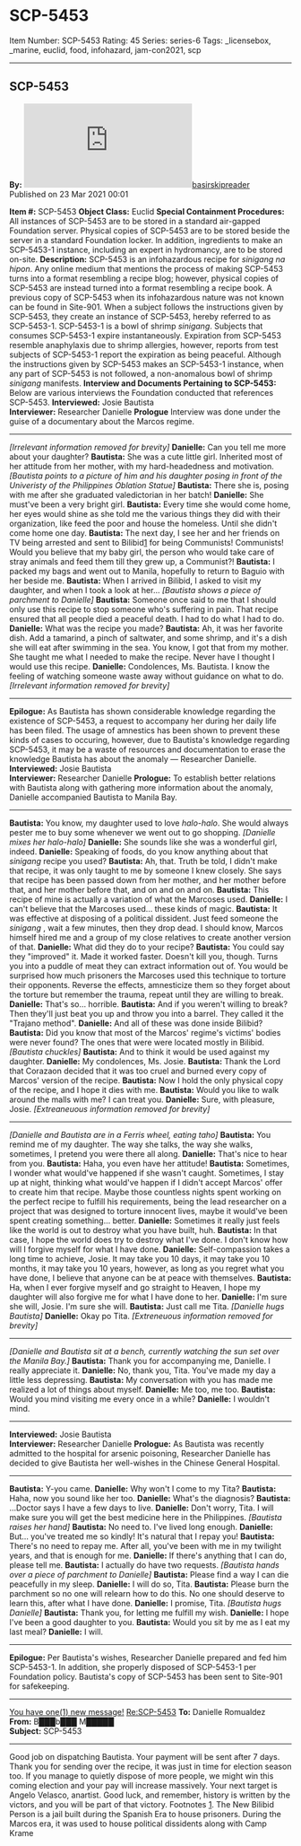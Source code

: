 # SCP-5453
Item Number: SCP-5453
Rating: 45
Series: series-6
Tags: _licensebox, _marine, euclid, food, infohazard, jam-con2021, scp

---

SCP-5453  
---  
**By:** [![basirskipreader](https://www.wikidot.com/avatar.php?userid=6657366&amp;size=small&amp;timestamp=1751332541)](http://www.wikidot.com/user:info/basirskipreader)[basirskipreader](http://www.wikidot.com/user:info/basirskipreader)  
Published on 23 Mar 2021 00:01  
  

**Item #:** SCP-5453
**Object Class:** Euclid
**Special Containment Procedures:** All instances of SCP-5453 are to be stored in a standard air-gapped Foundation server. Physical copies of SCP-5453 are to be stored beside the server in a standard Foundation locker. In addition, ingredients to make an SCP-5453-1 instance, including an expert in hydromancy, are to be stored on-site.
**Description:** SCP-5453 is an infohazardous recipe for _sinigang na hipon_. Any online medium that mentions the process of making SCP-5453 turns into a format resembling a recipe blog; however, physical copies of SCP-5453 are instead turned into a format resembling a recipe book. A previous copy of SCP-5453 when its infohazardous nature was not known can be found in Site-901. When a subject follows the instructions given by SCP-5453, they create an instance of SCP-5453, hereby referred to as SCP-5453-1.
SCP-5453-1 is a bowl of shrimp _sinigang_. Subjects that consumes SCP-5453-1 expire instantaneously. Expiration from SCP-5453 resemble anaphylaxis due to shrimp allergies, however, reports from test subjects of SCP-5453-1 report the expiration as being peaceful. Although the instructions given by SCP-5453 makes an SCP-5453-1 instance, when any part of SCP-5453 is not followed, a non-anomalous bowl of shrimp _sinigang_ manifests.
**Interview and Documents Pertaining to SCP-5453:** Below are various interviews the Foundation conducted that references SCP-5453.
**Interviewed:** Josie Bautista  
**Interviewer:** Researcher Danielle
**Prologue** Interview was done under the guise of a documentary about the Marcos regime.
* * *
_[Irrelevant information removed for brevity]_
**Danielle:** Can you tell me more about your daughter?
**Bautista:** She was a cute little girl. Inherited most of her attitude from her mother, with my hard-headedness and motivation.
_[Bautista points to a picture of him and his daughter posing in front of the Univeristy of the Philippines Oblation Statue]_
**Bautista:** There she is, posing with me after she graduated valedictorian in her batch!
**Danielle:** She must've been a very bright girl.
**Bautista:** Every time she would come home, her eyes would shine as she told me the various things they did with their organization, like feed the poor and house the homeless. Until she didn't come home one day.
**Bautista:** The next day, I see her and her friends on TV being arrested and sent to Bilibid[1](javascript:;) for being Communists! Communists! Would you believe that my baby girl, the person who would take care of stray animals and feed them till they grew up, a Communist?!
**Bautista:** I packed my bags and went out to Manila, hopefully to return to Baguio with her beside me.
**Bautista:** When I arrived in Bilibid, I asked to visit my daughter, and when I took a look at her…
_[Bautista shows a piece of parchment to Danielle]_
**Bautista:** Someone once said to me that I should only use this recipe to stop someone who's suffering in pain. That recipe ensured that all people died a peaceful death. I had to do what I had to do.
**Danielle:** What was the recipe you made?
**Bautista:** Ah, it was her favorite dish. Add a tamarind, a pinch of saltwater, and some shrimp, and it's a dish she will eat after swimming in the sea. You know, I got that from my mother. She taught me what I needed to make the recipe. Never have I thought I would use this recipe.
**Danielle:** Condolences, Ms. Bautista. I know the feeling of watching someone waste away without guidance on what to do.
_[Irrelevant information removed for brevity]_
* * *
**Epilogue:** As Bautista has shown considerable knowledge regarding the existence of SCP-5453, a request to accompany her during her daily life has been filed. The usage of amnestics has been shown to prevent these kinds of cases to occuring, however, due to Bautista's knowledge regarding SCP-5453, it may be a waste of resources and documentation to erase the knowledge Bautista has about the anomaly — Researcher Danielle.
**Interviewed:** Josie Bautista  
**Interviewer:** Researcher Danielle
**Prologue:** To establish better relations with Bautista along with gathering more information about the anomaly, Danielle accompanied Bautista to Manila Bay.
* * *
**Bautista:** You know, my daughter used to love _halo-halo_. She would always pester me to buy some whenever we went out to go shopping.
_[Danielle mixes her halo-halo]_
**Danielle:** She sounds like she was a wonderful girl, indeed.
**Danielle:** Speaking of foods, do you know anything about that _sinigang_ recipe you used?
**Bautista:** Ah, that. Truth be told, I didn't make that recipe, it was only taught to me by someone I knew closely. She says that recipe has been passed down from her mother, and her mother before that, and her mother before that, and on and on and on.
**Bautista:** This recipe of mine is actually a variation of what the Marcoses used.
**Danielle:** I can't believe that the Marcoses used… these kinds of magic.
**Bautista:** It was effective at disposing of a political dissident. Just feed someone the _sinigang_ , wait a few minutes, then they drop dead. I should know, Marcos himself hired me and a group of my close relatives to create another version of that.
**Danielle:** What did they do to your recipe?
**Bautista:** You could say they "improved" it. Made it worked faster. Doesn't kill you, though. Turns you into a puddle of meat they can extract information out of. You would be surprised how much prisoners the Marcoses used this technique to torture their opponents. Reverse the effects, amnesticize them so they forget about the torture but remember the trauma, repeat until they are willing to break.
**Danielle:** That's so… horrible.
**Bautista:** And if you weren't willing to break? Then they'll just beat you up and throw you into a barrel. They called it the "Trajano method".
**Danielle:** And all of these was done inside Bilibid?
**Bautista:** Did you know that most of the Marcos' regime's victims' bodies were never found? The ones that were were located mostly in Bilibid.
_[Bautista chuckles]_
**Bautista:** And to think it would be used against my daughter.
**Danielle:** My condolences, Ms. Josie.
**Bautista:** Thank the Lord that Corazaon decided that it was too cruel and burned every copy of Marcos' version of the recipe.
**Bautista:** Now I hold the only physical copy of the recipe, and I hope it dies with me.
**Bautista:** Would you like to walk around the malls with me? I can treat you.
**Danielle:** Sure, with pleasure, Josie.
_[Extreaneuous information removed for brevity]_
* * *
_[Danielle and Bautista are in a Ferris wheel, eating taho]_
**Bautista:** You remind me of my daughter. The way she talks, the way she walks, sometimes, I pretend you were there all along.
**Danielle:** That's nice to hear from you.
**Bautista:** Haha, you even have her attitude!
**Bautista:** Sometimes, I wonder what would've happened if she wasn't caught. Sometimes, I stay up at night, thinking what would've happen if I didn't accept Marcos' offer to create him that recipe. Maybe those countless nights spent working on the perfect recipe to fulfill his requirements, being the lead researcher on a project that was designed to torture innocent lives, maybe it would've been spent creating something… better.
**Danielle:** Sometimes it really just feels like the world is out to destroy what you have built, huh.
**Bautista:** In that case, I hope the world does try to destroy what I've done. I don't know how will I forgive myself for what I have done.
**Danielle:** Self-compassion takes a long time to achieve, Josie. It may take you 10 days, it may take you 10 months, it may take you 10 years, however, as long as you regret what you have done, I believe that anyone can be at peace with themselves.
**Bautista:** Ha, when I ever forgive myself and go straight to Heaven, I hope my daughter will also forgive me for what I have done to her.
**Danielle:** I'm sure she will, Josie. I'm sure she will.
**Bautista:** Just call me Tita.
_[Danielle hugs Bautista]_
**Danielle:** Okay po Tita.
_[Extreneuous information removed for brevity]_
* * *
_[Danielle and Bautista sit at a bench, currently watching the sun set over the Manila Bay.]_
**Bautista:** Thank you for accompanying me, Danielle. I really appreciate it.
**Danielle:** No, thank you, Tita. You've made my day a little less depressing.
**Bautista:** My conversation with you has made me realized a lot of things about myself.
**Danielle:** Me too, me too.
**Bautista:** Would you mind visiting me every once in a while?
**Danielle:** I wouldn't mind.
* * *
**Interviewed:** Josie Bautista  
**Interviewer:** Researcher Danielle
**Prologue:** As Bautista was recently admitted to the hospital for arsenic poisoning, Researcher Danielle has decided to give Bautista her well-wishes in the Chinese General Hospital.
* * *
**Bautista:** Y-you came.
**Danielle:** Why won't I come to my Tita?
**Bautista:** Haha, now you sound like her too.
**Danielle:** What's the diagnosis?
**Bautista:** …Doctor says I have a few days to live.
**Danielle:** Don't worry, Tita. I will make sure you will get the best medicine here in the Philippines.
_[Bautista raises her hand]_
**Bautista:** No need to. I've lived long enough.
**Danielle:** But… you've treated me so kindly! It's natural that I repay you!
**Bautista:** There's no need to repay me. After all, you've been with me in my twilight years, and that is enough for me.
**Danielle:** If there's anything that I can do, please tell me.
**Bautista:** I actually do have two requests.
_[Bautista hands over a piece of parchment to Danielle]_
**Bautista:** Please find a way I can die peacefully in my sleep.
**Danielle:** I will do so, Tita.
**Bautista:** Please burn the parchment so no one will relearn how to do this. No one should deserve to learn this, after what I have done.
**Danielle:** I promise, Tita.
_[Bautista hugs Danielle]_
**Bautista:** Thank you, for letting me fulfill my wish.
**Danielle:** I hope I've been a good daughter to you.
**Bautista:** Would you sit by me as I eat my last meal?
**Danielle:** I will.
* * *
**Epilogue:** Per Bautista's wishes, Researcher Danielle prepared and fed him SCP-5453-1. In addition, she properly disposed of SCP-5453-1 per Foundation policy. Bautista's copy of SCP-5453 has been sent to Site-901 for safekeeping.
* * *
[You have one(1) new message!](javascript:;)
[Re:SCP-5453](javascript:;)
**To:** Danielle Romualdez  
**From:** B███b███ M█████  
**Subject:** SCP-5453
* * *
Good job on dispatching Bautista. Your payment will be sent after 7 days. Thank you for sending over the recipe, it was just in time for election season too. If you manage to quietly dispose of more people, we might win this coming election and your pay will increase massively. Your next target is Angelo Velasco, anartist. Good luck, and remember, history is written by the victors, and you will be part of that victory.
Footnotes
[1](javascript:;). The New Bilibid Person is a jail built during the Spanish Era to house prisoners. During the Marcos era, it was used to house political dissidents along with Camp Krame